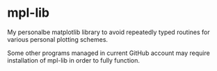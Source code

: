 mpl-lib
=======

My personalbe matplotlib library to avoid repeatedly typed
routines for various personal plotting schemes.

Some other programs managed in current GitHub account may
require installation of mpl-lib in order to fully function.